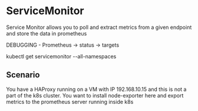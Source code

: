 # ServiceMonitor

Service Monitor allows you to poll and extract metrics from a given endpoint and store the data in prometheus

DEBUGGING - Prometheus -> status -> targets

kubectl get servicemonitor --all-namespaces

## Scenario

You have a HAProxy running on a VM with IP 192.168.10.15 and this is not a part of the k8s cluster. You want to install node-exporter here and export metrics to the prometheus server running inside k8s